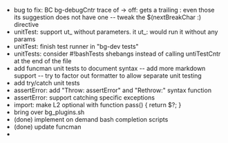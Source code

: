 
* bug to fix: BC bg-debugCntr trace of<tab> -> off: gets a trailing : even those its suggestion does not have one -- tweak the $(nextBreakChar :) directive
* unitTest: support ut_<func> without parameters. it ut_<func>: would run it without any params
* unitTest: finish test runner in "bg-dev tests"
* unitTests: consider #!bashTests shebangs instead of calling untiTestCntr at the end of the file
* add funcman unit tests to document syntax -- add more markdown support -- try to factor out formatter to allow separate unit testing
* add try/catch unit tests
* assertError: add "Throw: assertError" and "Rethrow:" syntax function
* assertError: support catching specific exceptions
* import: make L2 optional with function pass() { return $?; }   
* bring over bg_plugins.sh
* (done) implement on demand bash completion scripts
* (done) update funcman
*
